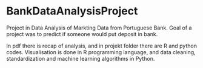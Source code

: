 # BankDataAnalysisProject

Project in Data Analysis of Markting Data from Portuguese Bank.
Goal of a project was to predict if someone would put deposit in bank.

In pdf there is recap of analysis, and in projekt folder there are R and python codes.
Visualisation is done in R programming language, and data cleaning, standardization and machine learning algorithms in Python.


